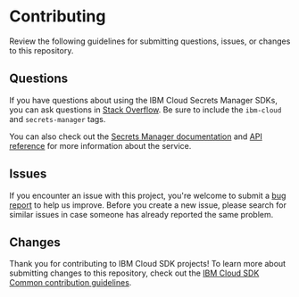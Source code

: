 # Contributing

Review the following guidelines for submitting questions, issues, or changes to this repository.

## Questions

If you have questions about using the IBM Cloud Secrets Manager SDKs, you can ask questions in 
[Stack Overflow](https://stackoverflow.com/questions/tagged/ibm-cloud+secrets-manager). Be sure to include the `ibm-cloud` and `secrets-manager` tags. 

You can also check out the [Secrets Manager documentation](https://cloud.ibm.com/docs/secrets-manager) and [API reference](https://cloud.ibm.com/apidocs/secrets-manager) for more information about the service.

## Issues

If you encounter an issue with this project, you're welcome to submit a [bug report](https://github.com/IBM/secrets-manager-nodejs-sdk/issues) to help us improve. Before you create a new issue, please search for similar issues in case someone has already reported the same problem.

## Changes

Thank you for contributing to IBM Cloud SDK projects! To learn more about submitting changes to this repository, check out the [IBM Cloud SDK Common contribution guidelines](https://github.com/IBM/ibm-cloud-sdk-common/blob/master/CONTRIBUTING_nodejs.md).
